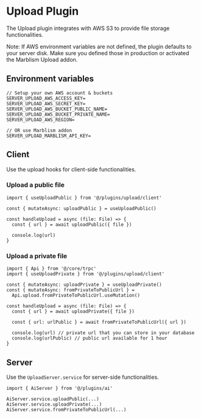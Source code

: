 # Upload Plugin

The Upload plugin integrates with AWS S3 to provide file storage functionalities.

Note: If AWS environment variables are not defined, the plugin defaults to your server disk. Make sure you defined those in production or activated the Marblism Upload addon.

## Environment variables

```.env
// Setup your own AWS account & buckets
SERVER_UPLOAD_AWS_ACCESS_KEY=
SERVER_UPLOAD_AWS_SECRET_KEY=
SERVER_UPLOAD_AWS_BUCKET_PUBLIC_NAME=
SERVER_UPLOAD_AWS_BUCKET_PRIVATE_NAME=
SERVER_UPLOAD_AWS_REGION=

// OR use Marblism addon
SERVER_UPLOAD_MARBLISM_API_KEY=
```

## Client

Use the upload hooks for client-side functionalities.

### Upload a public file

```tsx
import { useUploadPublic } from '@/plugins/upload/client'

const { mutateAsync: uploadPublic } = useUploadPublic()

const handleUpload = async (file: File) => {
  const { url } = await uploadPublic({ file })

  console.log(url)
}
```

### Upload a private file

```tsx
import { Api } from '@/core/trpc'
import { useUploadPrivate } from '@/plugins/upload/client'

const { mutateAsync: uploadPrivate } = useUploadPrivate()
const { mutateAsync: fromPrivateToPublicUrl } =
  Api.upload.fromPrivateToPublicUrl.useMutation()

const handleUpload = async (file: File) => {
  const { url } = await uploadPrivate({ file })

  const { url: urlPublic } = await fromPrivateToPublicUrl({ url })

  console.log(url) // private url that you can store in your database
  console.log(urlPublic) // public url available for 1 hour
}
```

## Server

Use the `UploadServer.service` for server-side functionalities.

```tsx
import { AiServer } from '@/plugins/ai'

AiServer.service.uploadPublic(...)
AiServer.service.uploadPrivate(...)
AiServer.service.fromPrivateToPublicUrl(...)
```
